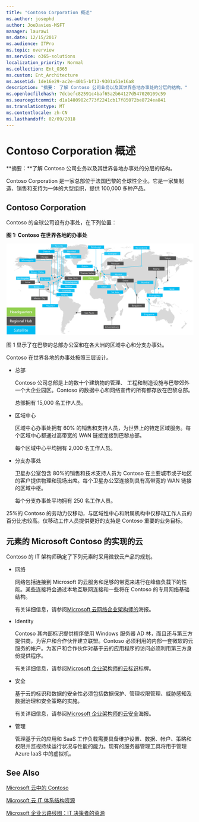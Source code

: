 ```yaml
---
title: "Contoso Corporation 概述"
ms.author: josephd
author: JoeDavies-MSFT
manager: laurawi
ms.date: 12/15/2017
ms.audience: ITPro
ms.topic: overview
ms.service: o365-solutions
localization_priority: Normal
ms.collection: Ent_O365
ms.custom: Ent_Architecture
ms.assetid: 1de16e29-ac2e-40b5-bf13-9301a51e16a8
description: "摘要： 了解 Contoso 公司业务以及其世界各地办事处的分层的结构。"
ms.openlocfilehash: 7dcbefc82591c4baf65a2b64127d547020109c59
ms.sourcegitcommit: d1a1480982c773f2241cb17f85072be8724ea841
ms.translationtype: MT
ms.contentlocale: zh-CN
ms.lasthandoff: 02/09/2018
---
```

# <a name="overview-of-the-contoso-corporation"></a>Contoso Corporation 概述

 **摘要：**了解 Contoso 公司业务以及其世界各地办事处的分层的结构。
  
Contoso Corporation 是一家总部位于法国巴黎的全球性企业。它是一家集制造、销售和支持为一体的大型组织，提供 100,000 多种产品。  
  
## <a name="the-contoso-corporation"></a>Contoso Corporation

Contoso 的全球公司设有办事处，在下列位置：
  
**图 1: Contoso 在世界各地的办事处**

![Contoso Corporation 在世界各地的办事处](images/Contoso_Poster/Contoso_WW_Org.png)

  
图 1 显示了在巴黎的总部办公室和在各大洲的区域中心和分支办事处。
  
Contoso 在世界各地的办事处按照三层设计。
  
- 总部
    
    Contoso 公司总部是上的数十个建筑物的管理、 工程和制造设施与巴黎郊外一个大企业园区。Contoso 的数据中心和网络宣传的所有都存放在巴黎总部。
    
    总部拥有 15,000 名工作人员。
    
- 区域中心
    
    区域中心办事处拥有 60% 的销售和支持人员，为世界上的特定区域服务。每个区域中心都通过高带宽的 WAN 链接连接到巴黎总部。  
    
    每个区域中心平均拥有 2,000 名工作人员。
    
- 分支办事处
    
    卫星办公室包含 80%的销售和技术支持人员为 Contoso 在主要城市或子地区的客户提供物理和现场出席。每个卫星办公室连接到具有高带宽的 WAN 链接的区域中枢。
    
    每个分支办事处平均拥有 250 名工作人员。
    
25%的 Contoso 的劳动力仅移动，与区域性中心和附属机构中仅移动工作人员的百分比也较高。仅移动工作人员提供更好的支持是 Contoso 重要的业务目标。
  
## <a name="elements-of-contosos-implementation-of-the-microsoft-cloud"></a>元素的 Microsoft Contoso 的实现的云

Contoso 的 IT 架构师确定了下列元素时采用微软云产品的规划。
  
- 网络
    
    网络包括连接到 Microsoft 的云服务和足够的带宽来进行在峰值负载下的性能。某些连接将会通过本地互联网连接和一些将在 Contoso 的专用网络基础结构。
    
    有关详细信息，请参阅[Microsoft 云网络企业架构师的](microsoft-cloud-networking-for-enterprise-architects.md)海报。
   
- Identity
    
    Contoso 其内部标识提供程序使用 Windows 服务器 AD 林，而且还与第三方提供商，为客户和合作伙伴建立联盟。Contoso 必须利用的内部一套微软的云服务的帐户。为客户和合作伙伴对基于云的应用程序的访问必须利用第三方身份提供程序。
    
    有关详细信息，请参阅[Microsoft 企业架构师的云标识](microsoft-cloud-identity-for-enterprise-architects.md)标牌。
    
- 安全
    
    基于云的标识和数据的安全性必须包括数据保护、管理权限管理、威胁感知及数据治理和安全策略的实施。
    
    有关详细信息，请参阅[Microsoft 企业架构师的云安全](http://aka.ms/cloudarchsecurity)海报。
    
- 管理
    
    管理基于云的应用和 SaaS 工作负载需要具备维护设置、数据、帐户、策略和权限并监视持续运行状况与性能的能力。现有的服务器管理工具将用于管理 Azure IaaS 中的虚拟机。
    
## <a name="see-also"></a>See Also

[Microsoft 云中的 Contoso](contoso-in-the-microsoft-cloud.md)
  
[Microsoft 云 IT 体系结构资源](microsoft-cloud-it-architecture-resources.md)

[Microsoft 企业云路线图：IT 决策者的资源](https://sway.com/FJ2xsyWtkJc2taRD)
 


